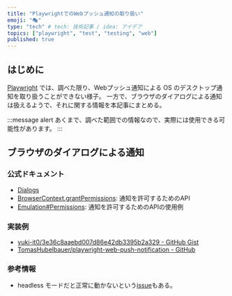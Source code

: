 ```yaml
---
title: "PlaywrightでのWebプッシュ通知の取り扱い"
emoji: "🎭"
type: "tech" # tech: 技術記事 / idea: アイデア
topics: ["playwright", "test", "testing", "web"]
published: true
---
```


## はじめに

[Playwright](https://playwright.dev/) では、調べた限り、Webプッシュ通知による OS のデスクトップ通知を取り扱うことができない様子。
一方で、ブラウザのダイアログによる通知は扱えるようで、それに関する情報を本記事にまとめる。

:::message alert
あくまで、調べた範囲での情報なので、実際には使用できる可能性があります。
:::

## ブラウザのダイアログによる通知

### 公式ドキュメント

- [Dialogs](https://playwright.dev/docs/dialogs)
- [BrowserContext.grantPermissions](https://playwright.dev/docs/api/class-browsercontext#browser-context-grant-permissions): 通知を許可するためのAPI
- [Emulation#Permissions](https://playwright.dev/docs/emulation#permissions): 通知を許可するためのAPIの使用例

### 実装例

- [yuki-it0/3e36c8aaebd007d86e42db3395b2a329 - GitHub Gist](https://gist.github.com/yuki-it0/3e36c8aaebd007d86e42db3395b2a329)
- [TomasHubelbauer/playwright-web-push-notification - GitHub](https://github.com/TomasHubelbauer/playwright-web-push-notification)

### 参考情報

- headless モードだと正常に動かないという[issue](https://github.com/microsoft/playwright/issues/23954)もある。

<!-- qiita article id: 08cef803306cdad7791c -->
